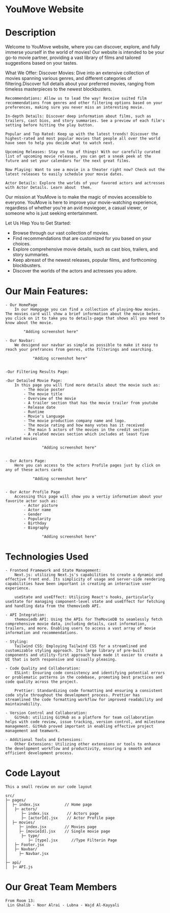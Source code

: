 # YouMove Website

# Description 
Welcome to YouMove website, where you can discover, explore, and fully immerse yourself in the world of movies! Our website is intended to be your go-to movie partner, providing a vast library of films and tailored suggestions based on your tastes.

What We Offer:
Discover Movies: Dive into an extensive collection of movies spanning various genres, and different categories of filtering.Discover full details about your preferred movies, ranging from timeless masterpieces to the newest blockbusters.


    Recommendations: Allow us to lead the way! Receive suited film recommendations from genres and other filtering options based on your preferences, making sure you never miss an interesting movie.

    In-depth Details: Discover deep information about films, such as trailers, cast bios, and story summaries. See a preview of each film's setting before hitting the play button.

    Popular and Top Rated: Keep up with the latest trends! Discover the highest-rated and most popular movies that people all over the world have seen to help you decide what to watch next.

    Upcoming Releases: Stay on top of things! With our carefully curated list of upcoming movie releases, you can get a sneak peek at the future and set your calendars for the next great films.

    Now Playing: Want to see a movie in a theater right now? Check out the latest releases to easily schedule your movie dates.

    Actor Details: Explore the worlds of your favored actors and actresses with Actor Details. Learn about  them.

Our mission at YouMove is to make the magic of movies accessible to everyone. YouMove is here to improve your movie-watching experience, regardless of whether you're an avid moviegoer, a casual viewer, or someone who is just seeking entertainment.


Let Us Hlep You to Get Started:
- Browse through our vast collection of movies.
- Find recommendations that are customized for you based on your choices.
- Explore comprehensive movie details, such as cast bios, trailers, and story summaries.
- Keep abreast of the newest releases, popular films, and forthcoming blockbusters.
- Discover the worlds of the actors and actresses you adore. 


# Our Main Features:
    - Our HomePage
        In our Hompgage you can find a collection of playing-Now movies. The movies card will show a brief information about the movie before you click on it to take you to details-page that shows all you need to know about the movie.
        
            "Adding screenshot here"

    - Our Navbar:
        We desigend our navbar as simple as possible to make it easy to reach your prefrances from genres, othe filterings and searching.
                
                "Adding screenshot here"


    -Our Filtering Results Page:

    -Our Detailed Movie Page:
        In this page you will find more details about the movie such as:
            - The movie poster
            - The movie title
            - Overview of the movie
            - A trailer section that has the movie trailer from youtube
            - Release date
            - Runtime
            - Movie's Language
            - The movie production company name and logo. 
            - The movie rating and how many votes has it received            
            - The main 5 actors of the movies in the credit section
            - A related movies section which includes at least five related movies 
                    
                    "Adding screenshot here"


    - Our Actors Page:
        Here you can access to the actors Profile pages just by click on any of these actors cards
                
                "Adding screenshot here"


    - Our Actor Profile Page 
        Accessing this page will show you a vertiy information about your favorite actor such as:
            - Actor picture
            - Actor name
            - Gender
            - Popularity
            - Birthday
            - Biography
                    
                    "Adding screenshot here"

# Technologies Used
    - Frontend Framework and State Management:
        Next.js: utilizing Next.js's capabilities to create a dynamic and effective front end. Its simplicity of usage and server-side rendering capabilities have been important in creating an interactive user experience.

        useState and useEffect: Utilizing React's hooks, particularly useState for managing component-level state and useEffect for fetching and handling data from the themoviedb API.

    - API Integration:
        themoviedb API: Using the APIs for TheMovieDB to seamlessly fetch comprehensive movie data, including details, cast information, trailers, and more. Enabling users to access a vast array of movie information and recommendations.

    - Styling:
        Tailwind CSS: Employing Tailwind CSS for a streamlined and customizable styling approach. Its large library of pre-built components and utility-first approach have made it easier to create a UI that is both responsive and visually pleasing.

    - Code Quality and Collaboration:
        ESLint: Ensuring code consistency and identifying potential errors or problematic patterns in the codebase, promoting best practices and code quality across the project.

        Prettier: Standardizing code formatting and ensuring a consistent code style throughout the development process. Prettier has streamlined the code formatting workflow for improved readability and maintainability.

    - Version Control and Collaboration:
        GitHub: utilizing GitHub as a platform for team collaboration helps with code review, issue tracking, version control, and milestone management. GitHub proved important in enabling effective project management and teamwork.

    - Additional Tools and Extensions:
        Other Extensions: Utilizing other extensions or tools to enhance the development workflow and productivity, ensuring a smooth and efficient development process.

# Code Layout
    This a small review on our code layout 

    src/
    ├─ pages/
    │  ├─ index.jsx           // Home page
    │   ├─ actors/
    │      ├─ index.jsx        // Actors page
    │      ├─ [actorId].jsx    // Actor Profile page  
    │  ├─ movies/
    │     ├─ index.jsx        // Movies page
    │     ├─ [movieId].jsx    // Single movie page 
    │      ├─ type/
    │         ├─ [type].jsx      //Type Filterin Page 
    │   ├─ Footer.jsx
    │   ├─ Navbar/
    │     ├─ Navbar.jsx
    │
    ├─ api/
    │  ├─ API.js 

# Our Great Team Members
    From Room 13: 
     Lin Ghalib - Noor Alrai - Lubna - Wajd Al-Kayyali
